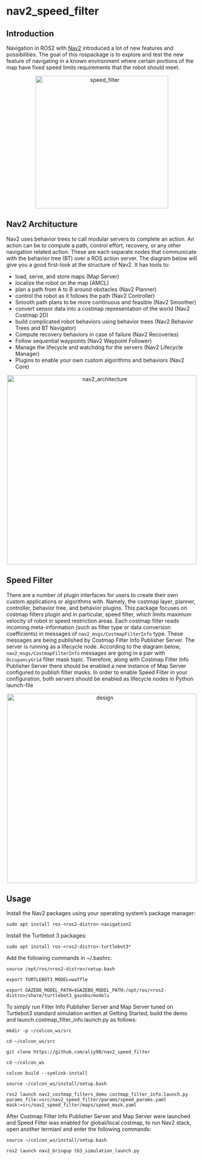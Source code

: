 # nav2_speed_filter
## Introduction
Navigation in ROS2 with [Nav2](https://navigation.ros.org/) introduced a lot of new features and possibilities. The goal of this rospackage is to explore and test the new feature of navigating in a known environment where certain portions of the map have fixed speed limits requirements that the robot should meet.

<p align="center">
  <img src="https://user-images.githubusercontent.com/65722399/175064847-87e9ac62-ef55-423f-9be3-e37f5c605d0c.gif" width="350" title="speed_filter">
</p>

## Nav2 Architucture
Nav2 uses behavior trees to call modular servers to complete an action. An action can be to compute a path, control effort, recovery, or any other navigation related action. These are each separate nodes that communicate with the behavior tree (BT) over a ROS action server. The diagram below will give you a good first-look at the structure of Nav2.
It has tools to:

- load, serve, and store maps (Map Server)
- localize the robot on the map (AMCL)
- plan a path from A to B around obstacles (Nav2 Planner)
- control the robot as it follows the path (Nav2 Controller)
- Smooth path plans to be more continuous and feasible (Nav2 Smoother)
- convert sensor data into a costmap representation of the world (Nav2 Costmap 2D)
- build complicated robot behaviors using behavior trees (Nav2 Behavior Trees and BT Navigator)
- Compute recovery behaviors in case of failure (Nav2 Recoveries)
- Follow sequential waypoints (Nav2 Waypoint Follower)
- Manage the lifecycle and watchdog for the servers (Nav2 Lifecycle Manager)
- Plugins to enable your own custom algorithms and behaviors (Nav2 Core)

<p align="center">
<img src="https://user-images.githubusercontent.com/65722399/176279400-3412daac-7d11-42ac-8e68-7ff7c0942104.png" width="500" title="nav2_architecture">
</p>

## Speed Filter
There are a number of plugin interfaces for users to create their own custom applications or algorithms with. Namely, the costmap layer, planner, controller, behavior tree, and behavior plugins. This package focuses on costmap filters plugin and in particular, speed filter, which limits maximum velocity of robot in speed restriction areas.
Each costmap filter reads incoming meta-information (such as filter type or data conversion coefficients) in messages of `nav2_msgs/CostmapFilterInfo` type. These messages are being published by Costmap Filter Info Publisher Server. The server is running as a lifecycle node. According to the diagram below, `nav2_msgs/CostmapFilterInfo` messages are going in a pair with `OccupancyGrid` filter mask topic. Therefore, along with Costmap Filter Info Publisher Server there should be enabled a new instance of Map Server configured to publish filter masks.
In order to enable Speed Filter in your configuration, both servers should be enabled as lifecycle nodes in Python launch-file

<p align="center">
<img src="https://user-images.githubusercontent.com/65722399/176288102-cd30080f-086f-40b2-92fa-8f6e5058a6fb.png" width="500" title="design">
</p>

## Usage
Install the Nav2 packages using your operating system’s package manager:
```bashscript
sudo apt install ros-<ros2-distro>-navigation2
```
Install the Turtlebot 3 packages:
```bashscript
sudo apt install ros-<ros2-distro>-turtlebot3*
```
Add the following commands in ~/.bashrc:
```bashscript
source /opt/ros/<ros2-distro>/setup.bash
```
```bashscript
export TURTLEBOT3_MODEL=waffle
```
```bashscript
export GAZEBO_MODEL_PATH=$GAZEBO_MODEL_PATH:/opt/ros/<ros2-distro>/share/turtlebot3_gazebo/models
```
To simply run Filter Info Publisher Server and Map Server tuned on Turtlebot3 standard simulation written at Getting Started, build the demo and launch costmap_filter_info.launch.py as follows:
```bashscript
mkdir -p ~/colcon_ws/src
```
```bashscript
cd ~/colcon_ws/src
```
```bashscript
git clone https://github.com/aliy98/nav2_speed_filter
```
```bashscript
cd ~/colcon_ws
```
```bashscript
colcon build --symlink-install 
```
```bashscript
source ~/colcon_ws/install/setup.bash
```
```bashscript
ros2 launch nav2_costmap_filters_demo costmap_filter_info.launch.py params_file:=src/nav2_speed_filter/params/speed_params.yaml mask:=src/nav2_speed_filter/maps/speed_mask.yaml
```
After Costmap Filter Info Publisher Server and Map Server were launched and Speed Filter was enabled for global/local costmap, to run Nav2 stack, open another termianl and enter the following commands:
```bashscript
source ~/colcon_ws/install/setup.bash
```
```bashscript
ros2 launch nav2_bringup tb3_simulation_launch.py
```

